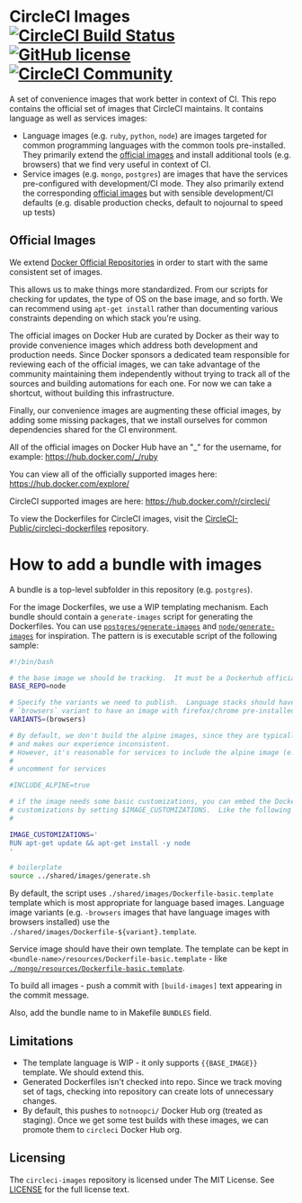 # CircleCI Images [![CircleCI Build Status](https://circleci.com/gh/circleci/circleci-images.svg?style=shield)](https://circleci.com/gh/circleci/circleci-images) [![GitHub license](https://img.shields.io/badge/license-MIT-blue.svg)](https://raw.githubusercontent.com/circleci/circleci-docs/master/LICENSE) [![CircleCI Community](https://img.shields.io/badge/community-CircleCI%20Discuss-343434.svg)](https://discuss.circleci.com)

A set of convenience images that work better in context of CI.  This repo contains the official set of images that CircleCI maintains.  It contains language as well as services images:

* Language images (e.g. `ruby`, `python`, `node`) are images targeted for common programming languages with the common tools pre-installed.  They primarily extend the [official images](#official-images) and install additional tools (e.g. browsers) that we find very useful in context of CI.
* Service images (e.g. `mongo`, `postgres`) are images that have the services pre-configured with development/CI mode.  They also primarily extend the corresponding [official images](#official-images) but with sensible development/CI defaults (e.g. disable production checks, default to nojournal to speed up tests)

## Official Images

We extend [Docker Official Repositories](https://docs.docker.com/docker-hub/official_repos/) in order to start with the same consistent set of images.

This allows us to make things more standardized. From our scripts for checking for updates, the type of OS on the base image, and so forth. We can recommend using `apt-get install` rather than documenting various constraints depending on which stack you're using.

The official images on Docker Hub are curated by Docker as their way to provide convenience images which address both development and production needs. Since Docker sponsors a dedicated team responsible for reviewing each of the official images, we can take advantage of the community maintaining them independently without trying to track all of the sources and building automations for each one. For now we can take a shortcut, without building this infrastructure.

Finally, our convenience images are augmenting these official images, by adding some missing packages, that we install ourselves for common dependencies shared for the CI environment.

All of the official images on Docker Hub have an "_" for the username, for example:
https://hub.docker.com/_/ruby

You can view all of the officially supported images here:
https://hub.docker.com/explore/

CircleCI supported images are here:
https://hub.docker.com/r/circleci/

To view the Dockerfiles for CircleCI images, visit the [CircleCI-Public/circleci-dockerfiles](https://github.com/circleci-public/circleci-dockerfiles) repository.

# How to add a bundle with images

A bundle is a top-level subfolder in this repository (e.g. `postgres`).

For the image Dockerfiles, we use a WIP templating mechanism.  Each bundle should contain a `generate-images` script for generating the Dockerfiles.  You can use [`postgres/generate-images`](postgres/generate-images) and [`node/generate-images`](node/generate-images) for inspiration.  The pattern is is executable script of the following sample:


```bash
#!/bin/bash

# the base image we should be tracking.  It must be a Dockerhub official repo
BASE_REPO=node

# Specify the variants we need to publish.  Language stacks should have a
# `browsers` variant to have an image with firefox/chrome pre-installed
VARIANTS=(browsers)

# By default, we don't build the alpine images, since they are typically not dev friendly
# and makes our experience inconsistent.
# However, it's reasonable for services to include the alpine image (e.g. psql)
#
# uncomment for services

#INCLUDE_ALPINE=true

# if the image needs some basic customizations, you can embed the Dockerfile
# customizations by setting $IMAGE_CUSTOMIZATIONS.  Like the following
#

IMAGE_CUSTOMIZATIONS='
RUN apt-get update && apt-get install -y node
'

# boilerplate
source ../shared/images/generate.sh
```

By default, the script uses `./shared/images/Dockerfile-basic.template` template which is most appropriate for language based images.  Language image variants (e.g. `-browsers` images that have language images with browsers installed) use the `./shared/images/Dockerfile-${variant}.template`.

Service image should have their own template.  The template can be kept in `<bundle-name>/resources/Dockerfile-basic.template` - like [`./mongo/resources/Dockerfile-basic.template`](./mongo/resources/Dockerfile-basic.template).

To build all images - push a commit with `[build-images]` text appearing in the commit message.

Also, add the bundle name to in Makefile `BUNDLES` field.

## Limitations
* The template language is WIP - it only supports `{{BASE_IMAGE}}` template.  We should extend this.
* Generated Dockerfiles isn't checked into repo.  Since we track moving set of tags, checking into repository can create lots of unnecessary changes.
* By default, this pushes to `notnoopci/` Docker Hub org (treated as staging).  Once we get some test builds with these images, we can promote them to `circleci` Docker Hub org.

## Licensing
The `circleci-images` repository is licensed under The MIT License. See [LICENSE](https://github.com/moby/moby/blob/master/LICENSE) for the full license text.
